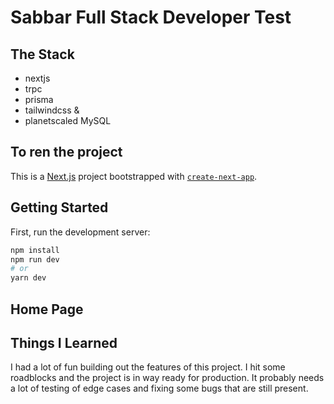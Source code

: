 # Sabbar Full Stack Developer Test

## The Stack

- nextjs
- trpc
- prisma
- tailwindcss &
- planetscaled MySQL

## To ren the project

This is a [Next.js](https://nextjs.org/) project bootstrapped with [`create-next-app`](https://github.com/vercel/next.js/tree/canary/packages/create-next-app).

## Getting Started

First, run the development server:

```bash
npm install
npm run dev
# or
yarn dev
```

## Home Page

##

## Things I Learned

I had a lot of fun building out the features of this project. I hit some roadblocks and the project is in way ready for production. It probably needs a lot of testing of edge cases and fixing some bugs that are still present.

